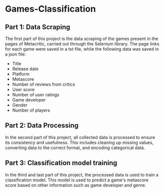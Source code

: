 # Games-Classification

## Part 1: Data Scraping
The first part of this project is the data scraping of the games present in the pages of Metacritic, carried out through the Selenium library. The page links for each game were saved in a txt file, while the following data was saved in a json file:

- Title
- Release date 
- Platform
- Metascore
- Number of reviews from critics
- User score
- Number of user ratings
- Game developer
- Gender
- Number of players

## Part 2: Data Processing
In the second part of this project, all collected data is processed to ensure its consistency and usefulness. This includes cleaning up missing values, converting data to the correct format, and encoding categorical data.

## Part 3: Classification model training
In the third and last part of this project, the processed data is used to train a classification model. This model is used to predict a game's metascore score based on other information such as game developer and genre.
